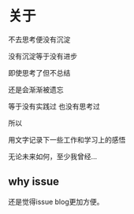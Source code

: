 # 关于

不去思考便没有沉淀

没有沉淀等于没有进步

即使思考了但不总结 

还是会渐渐被遗忘

等于没有实践过 也没有思考过

所以

用文字记录下一些工作和学习上的感悟

无论未来如何，至少我曾经...


## why issue

还是觉得issue blog更加方便。
